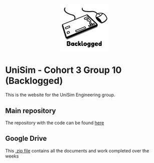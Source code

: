 <p align="center">
  <img style="width:30%;height:30%" src="images/backlogged.png" alt="Backlogged logo"/>
</p>

# UniSim - Cohort 3 Group 10 (Backlogged)

This is the website for the UniSim Engineering group.

## Main repository

The repository with the code can be found [here](https://github.com/Stephen-Lavender/UniSim)

## Google Drive

This [.zip file](linkneedsadding.zip) contains all the documents and work completed over the weeks